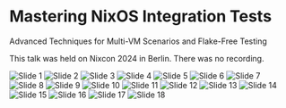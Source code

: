 
# Mastering NixOS Integration Tests

Advanced Techniques for Multi-VM Scenarios and Flake-Free Testing

This talk was held on Nixcon 2024 in Berlin.
There was no recording.

![Slide 1](./slides/1.png)
![Slide 2](./slides/2.png)
![Slide 3](./slides/3.png)
![Slide 4](./slides/4.png)
![Slide 5](./slides/5.png)
![Slide 6](./slides/6.png)
![Slide 7](./slides/7.png)
![Slide 8](./slides/8.png)
![Slide 9](./slides/9.png)
![Slide 10](./slides/10.png)
![Slide 11](./slides/11.png)
![Slide 12](./slides/12.png)
![Slide 13](./slides/13.png)
![Slide 14](./slides/14.png)
![Slide 15](./slides/15.png)
![Slide 16](./slides/16.png)
![Slide 17](./slides/17.png)
![Slide 18](./slides/18.png)
